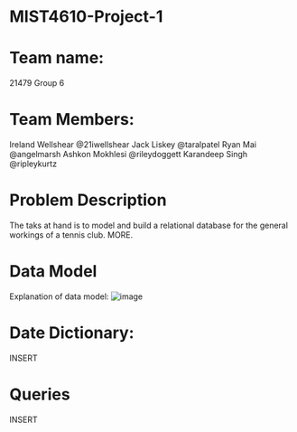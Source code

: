 # MIST4610-Project-1
# Team name:
21479 Group 6
# Team Members:
Ireland Wellshear @21iwellshear
Jack Liskey @taralpatel
Ryan Mai @angelmarsh
Ashkon Mokhlesi  @rileydoggett
Karandeep Singh @ripleykurtz
# Problem Description
The taks at hand is to model and build a relational database for the general workings of a tennis club. MORE.
# Data Model
Explanation of data model: 
![image](https://github.com/21iwellshear/MIST4610-Project-1/assets/150079987/a1778499-57f5-4f6d-a6bb-fcc5bb5faf5c)

# Date Dictionary:
INSERT
# Queries
INSERT

